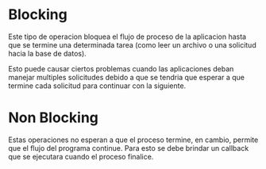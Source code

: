 # Blocking
Este tipo de operacion bloquea el flujo de proceso de la aplicacion hasta que se termine una determinada tarea (como leer un archivo o una solicitud hacia la base de datos).

Esto puede causar ciertos problemas cuando las aplicaciones deban manejar multiples solicitudes debido a que se tendria que esperar a que termine cada solicitud para continuar con la siguiente.

# Non Blocking
Estas operaciones no esperan a que el proceso termine, en cambio, permite que el flujo del programa continue. Para esto se debe brindar un callback que se ejecutara cuando el proceso finalice.

